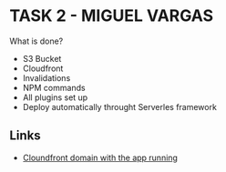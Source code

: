 # TASK 2 - MIGUEL VARGAS
What is done?
- S3 Bucket
- Cloudfront
- Invalidations
- NPM commands
- All plugins set up
- Deploy automatically throught Serverles framework

## Links
* [Cloundfront domain with the app running](https://deplwcvsodjzi.cloudfront.net/)
